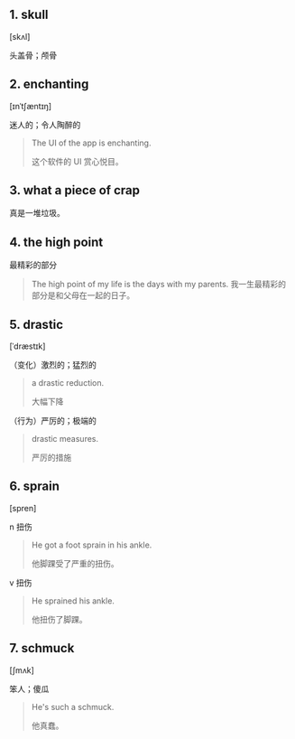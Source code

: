 
## 1. skull

[skʌl]

头盖骨；颅骨

## 2. enchanting

[ɪnˈtʃæntɪŋ]

迷人的；令人陶醉的

> The UI of the app is enchanting.
> 
> 这个软件的 UI 赏心悦目。

## 3. what a piece of crap

真是一堆垃圾。

## 4. the high point

最精彩的部分

> The high point of my life is the days with my parents.
> 我一生最精彩的部分是和父母在一起的日子。

## 5. drastic

[ˈdræstɪk] 

（变化）激烈的；猛烈的

> a drastic reduction. 
> 
> 大幅下降

（行为）严厉的；极端的

> drastic measures. 
> 
> 严厉的措施

## 6. sprain

 [spren]

n 扭伤

> He got a foot sprain in his ankle. 
>
> 他脚踝受了严重的扭伤。

v 扭伤

> He sprained his ankle.
> 
> 他扭伤了脚踝。

## 7. schmuck

[ʃmʌk]

笨人；傻瓜

> He's such a schmuck. 
> 
> 他真蠢。
